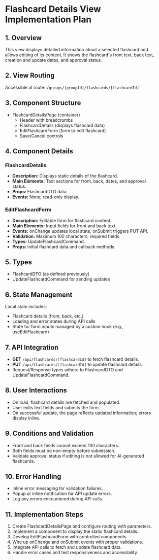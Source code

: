 # Flashcard Details View Implementation Plan

## 1. Overview
This view displays detailed information about a selected flashcard and allows editing of its content. It shows the flashcard's front text, back text, creation and update dates, and approval status.

## 2. View Routing
Accessible at route: `/groups/[groupId]/flashcards/[flashcardId]`

## 3. Component Structure
- FlashcardDetailsPage (container)
  - Header with breadcrumbs
  - FlashcardDetails (displays flashcard data)
  - EditFlashcardForm (form to edit flashcard)
  - Save/Cancel controls

## 4. Component Details
### FlashcardDetails
- **Description:** Displays static details of the flashcard.
- **Main Elements:** Text sections for front, back, dates, and approval status.
- **Props:** FlashcardDTO data.
- **Events:** None; read-only display.

### EditFlashcardForm
- **Description:** Editable form for flashcard content.
- **Main Elements:** Input fields for front and back text.
- **Events:** onChange updates local state; onSubmit triggers PUT API.
- **Validation:** Maximum 100 characters; required fields.
- **Types:** UpdateFlashcardCommand.
- **Props:** Initial flashcard data and callback methods.

## 5. Types
- FlashcardDTO (as defined previously)
- UpdateFlashcardCommand for sending updates

## 6. State Management
Local state includes:
- Flashcard details (front, back, etc.)
- Loading and error states during API calls
- State for form inputs managed by a custom hook (e.g., useEditFlashcard)

## 7. API Integration
- **GET** `/api/flashcards/[flashcardId]` to fetch flashcard details.
- **PUT** `/api/flashcards/[flashcardId]` to update flashcard details.
- Request/Response types adhere to FlashcardDTO and UpdateFlashcardCommand.

## 8. User Interactions
- On load, flashcard details are fetched and populated.
- User edits text fields and submits the form.
- On successful update, the page reflects updated information; errors display inline.

## 9. Conditions and Validation
- Front and back fields cannot exceed 100 characters.
- Both fields must be non-empty before submission.
- Validate approval status if editing is not allowed for AI-generated flashcards.

## 10. Error Handling
- Inline error messaging for validation failures.
- Popup or inline notification for API update errors.
- Log any errors encountered during API calls.

## 11. Implementation Steps
1. Create FlashcardDetailsPage and configure routing with parameters.
2. Implement a component to display the static flashcard details.
3. Develop EditFlashcardForm with controlled components.
4. Wire up onChange and onSubmit events with proper validations.
5. Integrate API calls to fetch and update flashcard data.
6. Handle error cases and test responsiveness and accessibility.
